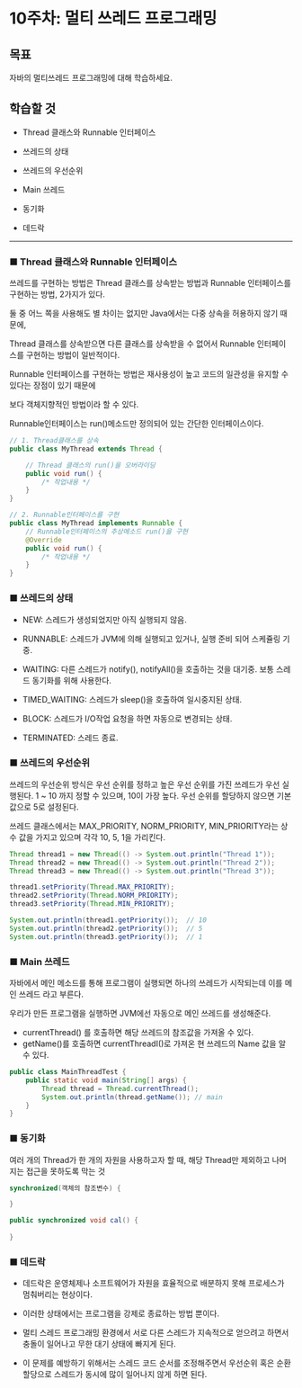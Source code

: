 # 10주차: 멀티 쓰레드 프로그래밍

## 목표

자바의 멀티쓰레드 프로그래밍에 대해 학습하세요.

## 학습할 것

- Thread 클래스와 Runnable 인터페이스

- 쓰레드의 상태
- 쓰레드의 우선순위
- Main 쓰레드
- 동기화
- 데드락

---

### ■ Thread 클래스와 Runnable 인터페이스

쓰레드를 구현하는 방법은 Thread 클래스를 상속받는 방법과 Runnable 인터페이스를 구현하는 방법, 2가지가 있다.

둘 중 어느 쪽을 사용해도 별 차이는 없지만 Java에서는 다중 상속을 허용하지 않기 때문에,

Thread 클래스를 상속받으면 다른 클래스를 상속받을 수 없어서 Runnable 인터페이스를 구현하는 방법이 일반적이다.

Runnable 인터페이스를 구현하는 방법은 재사용성이 높고 코드의 일관성을 유지할 수 있다는 장점이 있기 때문에

보다 객체지향적인 방법이라 할 수 있다.

Runnable인터페이스는 run()메소드만 정의되어 있는 간단한 인터페이스이다.

```java
// 1. Thread클래스를 상속
public class MyThread extends Thread {

    // Thread 클래스의 run()을 오버라이딩
    public void run() {
        /* 작업내용 */
    }
}

// 2. Runnable인터페이스를 구현
public class MyThread implements Runnable {
    // Runnable인터페이스의 추상메소드 run()을 구현
    @Override
    public void run() {
        /* 작업내용 */
    }
}
```

### ■ 쓰레드의 상태

- NEW: 스레드가 생성되었지만 아직 실행되지 않음.

- RUNNABLE: 스레드가 JVM에 의해 실행되고 있거나, 실행 준비 되어 스케쥴링 기중.
- WAITING: 다른 스레드가 notify(), notifyAll()을 호출하는 것을 대기중. 보통 스레드 동기화를 위해 사용한다.
- TIMED_WAITING: 스레드가 sleep()을 호출하여 일시중지된 상태.
- BLOCK: 스레드가 I/O작업 요청을 하면 자동으로 변경되는 상태.
- TERMINATED: 스레드 종료.

### ■ 쓰레드의 우선순위

쓰레드의 우선순위 방식은 우선 순위를 정하고 높은 우선 순위를 가진 쓰레드가 우선 실행된다. 1 ~ 10 까지 정할 수 있으며, 10이 가장 높다. 우선 순위를 할당하지 않으면 기본 값으로 5로 설정된다.

쓰레드 클래스에서는 MAX_PRIORITY, NORM_PRIORITY, MIN_PRIORITY라는 상수 값을 가지고 있으며 각각 10, 5, 1을 가리킨다.

```java
Thread thread1 = new Thread(() -> System.out.println("Thread 1"));
Thread thread2 = new Thread(() -> System.out.println("Thread 2"));
Thread thread3 = new Thread(() -> System.out.println("Thread 3"));

thread1.setPriority(Thread.MAX_PRIORITY);
thread2.setPriority(Thread.NORM_PRIORITY);
thread3.setPriority(Thread.MIN_PRIORITY);

System.out.println(thread1.getPriority());	// 10
System.out.println(thread2.getPriority());	// 5
System.out.println(thread3.getPriority());	// 1
```

### ■ Main 쓰레드

자바에서 메인 메소드를 통해 프로그램이 실행되면 하나의 쓰레드가 시작되는데 이를 메인 쓰레드 라고 부른다.

우리가 만든 프로그램을 실행하면 JVM에선 자동으로 메인 쓰레드를 생성해준다.

- currentThread() 를 호출하면 해당 쓰레드의 참조값을 가져올 수 있다.
- getName()를 호출하면 currentThreadI()로 가져온 현 쓰레드의 Name 값을 알 수 있다.

```java
public class MainThreadTest {
    public static void main(String[] args) {
        Thread thread = Thread.currentThread();
        System.out.println(thread.getName()); // main
    }
}
```

### ■ 동기화

여러 개의 Thread가 한 개의 자원을 사용하고자 할 때, 해당 Thread만 제외하고 나머지는 접근을 못하도록 막는 것

```java
synchronized(객체의 참조변수) {

}

public synchronized void cal() {
        
}
```



### ■ 데드락

- 데드락은 운영체제나 소프트웨어가 자원을 효율적으로 배분하지 못해 프로세스가 멈춰버리는 현상이다. 

- 이러한 상태에서는 프로그램을 강제로 종료하는 방법 뿐이다. 
- 멀티 스레드 프로그래밍 환경에서 서로 다른 스레드가 지속적으로 얻으려고 하면서 충돌이 일어나고 무한 대기 상태에 빠지게 된다. 
- 이 문제를 예방하기 위해서는 스레드 코드 순서를 조정해주면서 우선순위 혹은 순환 할당으로 스레드가 동시에 많이 일어나지 않게 하면 된다. 
